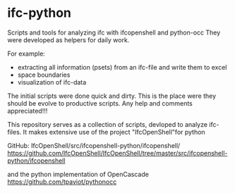 # ifc-python
Scripts and tools for analyzing ifc with ifcopenshell and python-occ
They were developed as helpers for daily work.

For example:
- extracting all information (psets) from an ifc-file and write them to excel
- space boundaries
- visualization of ifc-data

The initial scripts were done quick and dirty. This is the place were they should be evolve to productive scripts.
Any help and comments appreciated!!!

This repository serves as a collection of scripts, devloped to analyze ifc-files.
It makes extensive use of the project "IfcOpenShell"for python

GitHub: IfcOpenShell/src/ifcopenshell-python/ifcopenshell/
https://github.com/IfcOpenShell/IfcOpenShell/tree/master/src/ifcopenshell-python/ifcopenshell

and the python implementation of OpenCascade
https://github.com/tpaviot/pythonocc



